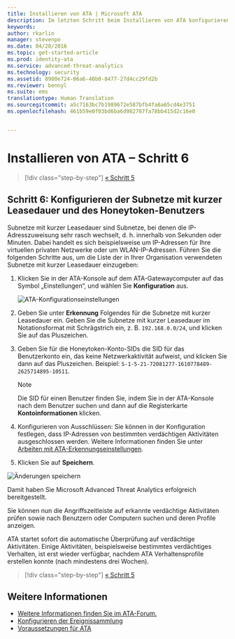 ```yaml
---
title: Installieren von ATA | Microsoft ATA
description: Im letzten Schritt beim Installieren von ATA konfigurieren Sie die Subnetze mit kurzer Leasedauer und den Honeytoken-Benutzer.
keywords: 
author: rkarlin
manager: stevenpo
ms.date: 04/28/2016
ms.topic: get-started-article
ms.prod: identity-ata
ms.service: advanced-threat-analytics
ms.technology: security
ms.assetid: 8980e724-06a6-40b0-8477-27d4cc29fd2b
ms.reviewer: bennyl
ms.suite: ems
translationtype: Human Translation
ms.sourcegitcommit: a5c7163bc7b1989672e587bfb4fa6a65cd4e3751
ms.openlocfilehash: 461b59e0f03bd6ba6d982767fa78bb415d2c16e0


---
```


# Installieren von ATA – Schritt 6

>[!div class="step-by-step"]
[« Schritt 5](install-ata-step5.md)

## Schritt 6: Konfigurieren der Subnetze mit kurzer Leasedauer und des Honeytoken-Benutzers
Subnetze mit kurzer Leasedauer sind Subnetze, bei denen die IP-Adresszuweisung sehr rasch wechselt, d. h. innerhalb von Sekunden oder Minuten. Dabei handelt es sich beispielsweise um IP-Adressen für Ihre virtuellen privaten Netzwerke oder um WLAN-IP-Adressen. Führen Sie die folgenden Schritte aus, um die Liste der in Ihrer Organisation verwendeten Subnetze mit kurzer Leasedauer einzugeben:

1.  Klicken Sie in der ATA-Konsole auf dem ATA-Gatewaycomputer auf das Symbol „Einstellungen“, und wählen Sie **Konfiguration** aus.

    ![ATA-Konfigurationseinstellungen](media/ATA-config-icon.JPG)

2.  Geben Sie unter **Erkennung** Folgendes für die Subnetze mit kurzer Leasedauer ein. Geben Sie die Subnetze mit kurzer Leasedauer im Notationsformat mit Schrägstrich ein, z. B. `192.168.0.0/24`, und klicken Sie auf das Pluszeichen.

3.  Geben Sie für die Honeytoken-Konto-SIDs die SID für das Benutzerkonto ein, das keine Netzwerkaktivität aufweist, und klicken Sie dann auf das Pluszeichen. Beispiel: `S-1-5-21-72081277-1610778489-2625714895-10511`.

    > [!NOTE]
    > Die SID für einen Benutzer finden Sie, indem Sie in der ATA-Konsole nach dem Benutzer suchen und dann auf die Registerkarte **Kontoinformationen** klicken. 

4.  Konfigurieren von Ausschlüssen: Sie können in der Konfiguration festlegen, dass IP-Adressen von bestimmten verdächtigen Aktivitäten ausgeschlossen werden. Weitere Informationen finden Sie unter [Arbeiten mit ATA-Erkennungseinstellungen](working-with-detection-settings.md).

5.  Klicken Sie auf **Speichern**.

![Änderungen speichern](media/ATA-VPN-Subnets.JPG)

Damit haben Sie Microsoft Advanced Threat Analytics erfolgreich bereitgestellt.

Sie können nun die Angriffszeitleiste auf erkannte verdächtige Aktivitäten prüfen sowie nach Benutzern oder Computern suchen und deren Profile anzeigen.

ATA startet sofort die automatische Überprüfung auf verdächtige Aktivitäten. Einige Aktivitäten, beispielsweise bestimmtes verdächtiges Verhalten, ist erst wieder verfügbar, nachdem ATA Verhaltensprofile erstellen konnte (nach mindestens drei Wochen).


>[!div class="step-by-step"]
[« Schritt 5](install-ata-step5.md)


## Weitere Informationen

- [Weitere Informationen finden Sie im ATA-Forum.](https://social.technet.microsoft.com/Forums/security/home?forum=mata)
- [Konfigurieren der Ereignissammlung](configure-event-collection.md)
- [Voraussetzungen für ATA](/advanced-threat-analytics/plan-design/ata-prerequisites)




<!--HONumber=Jul16_HO3-->


